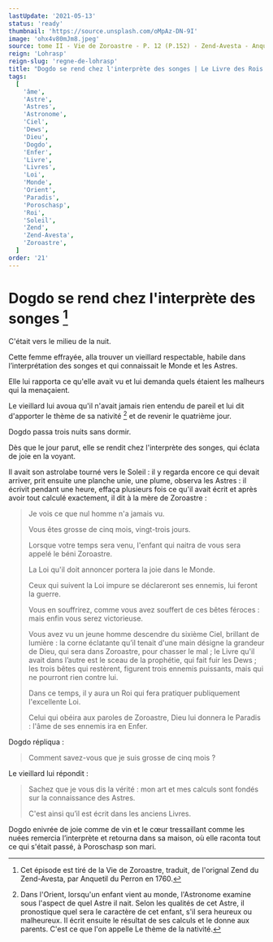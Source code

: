```yaml
---
lastUpdate: '2021-05-13'
status: 'ready'
thumbnail: 'https://source.unsplash.com/oMpAz-DN-9I'
image: 'ohx4v80mJm8.jpeg'
source: tome II - Vie de Zoroastre - P. 12 (P.152) - Zend-Avesta - Anquetil du Perron
reign: 'Lohrasp'
reign-slug: 'regne-de-lohrasp'
title: "Dogdo se rend chez l'interprète des songes | Le Livre des Rois | Shâhnâmeh"
tags:
  [
    'âme',
    'Astre',
    'Astres',
    'Astronome',
    'Ciel',
    'Dews',
    'Dieu',
    'Dogdo',
    'Enfer',
    'Livre',
    'Livres',
    'Loi',
    'Monde',
    'Orient',
    'Paradis',
    'Poroschasp',
    'Roi',
    'Soleil',
    'Zend',
    'Zend-Avesta',
    'Zoroastre',
  ]
order: '21'
---
```


# Dogdo se rend chez l'interprète des songes [^1]

C'était vers le milieu de la nuit.

Cette femme effrayée, alla trouver un vieillard respectable, habile dans l’interprétation des songes et qui connaissait le Monde et les Astres.

Elle lui rapporta ce qu'elle avait vu et lui demanda quels étaient les malheurs qui la menaçaient.

Le vieillard lui avoua qu'il n'avait jamais rien entendu de pareil et lui dit d'apporter le thème de sa nativité [^2] et de revenir le quatrième jour.

Dogdo passa trois nuits sans dormir.

Dès que le jour parut, elle se rendit chez l'interprète des songes, qui éclata de joie en la voyant.

Il avait son astrolabe tourné vers le Soleil : il y regarda encore ce qui devait arriver, prit ensuite une planche unie, une plume, observa les Astres : il écrivit pendant une heure, effaça plusieurs fois ce qu'il avait écrit et après avoir tout calculé exactement, il dit à la mère de Zoroastre :

> Je vois ce que nul homme n'a jamais vu.
>
> Vous êtes grosse de cinq mois, vingt-trois jours.
>
> Lorsque votre temps sera venu, l'enfant qui naitra de vous sera appelé le béni Zoroastre.
>
> La Loi qu'il doit annoncer portera la joie dans le Monde.
>
> Ceux qui suivent la Loi impure se déclareront ses ennemis, lui feront la guerre.
>
> Vous en souffrirez, comme vous avez souffert de ces bêtes féroces : mais enfin vous serez victorieuse.
>
> Vous avez vu un jeune homme descendre du sixième Ciel, brillant de lumière : la corne éclatante qu’il tenait d'une main désigne la grandeur de Dieu, qui sera dans Zoroastre, pour chasser le mal ; le Livre qu'il avait dans l’autre est le sceau de la prophétie, qui fait fuir les Dews ; les trois bêtes qui restèrent, figurent trois ennemis puissants, mais qui ne pourront rien contre lui.
>
> Dans ce temps, il y aura un Roi qui fera pratiquer publiquement l'excellente Loi.
>
> Celui qui obéira aux paroles de Zoroastre, Dieu lui donnera le Paradis : l'âme de ses ennemis ira en Enfer.

Dogdo répliqua :

> Comment savez-vous que je suis grosse de cinq mois ?

Le vieillard lui répondit :

> Sachez que je vous dis la vérité : mon art et mes calculs sont fondés sur la connaissance des Astres.
>
> C'est ainsi qu’il est écrit dans les anciens Livres.

Dogdo enivrée de joie comme de vin et le cœur tressaillant comme les nuées remercia l’interprète et retourna dans sa maison, où elle raconta tout ce qui s'était passé, à Poroschasp son mari.

[^1]: Cet épisode est tiré de la Vie de Zoroastre, traduit, de l'orignal Zend du Zend-Avesta, par Anquetil du Perron en 1760.
[^2]: Dans l'Orient, lorsqu'un enfant vient au monde, l'Astronome examine sous l'aspect de quel Astre il nait. Selon les qualités de cet Astre, il pronostique quel sera le caractère de cet enfant, s'il sera heureux ou malheureux. Il écrit ensuite le résultat de ses calculs et le donne aux parents. C'est ce que l'on appelle Le thème de la nativité.
